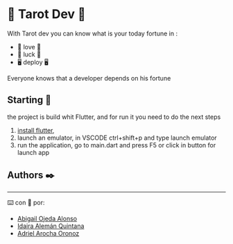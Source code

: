 # 🔮 Tarot Dev 🔮
<!-- TODO: actualizar para version mobile, flutter -->
With Tarot dev you can know what is your today fortune in :

- 💜    love    💜
- 🤞    luck    🤞
- 🖥️    deploy  🖥️

Everyone knows that a developer depends on his fortune 

## Starting 🚀

the project is build whit Flutter, and for run it you need to do the next steps

1. [install flutter](https://docs.flutter.dev/get-started/install), 
2. launch an emulator, in VSCODE ctrl+shift+p and type launch emulator
3. run the application, go to main.dart and press F5 or click in button for launch app



## Authors ✒️

---
⌨️ con 💜 por:
- [Abigail Ojeda Alonso](https://github.com/abigailojeda)
- [Idaira Alemán Quintana](https://github.com/curiousidy)
- [Adriel Arocha Oronoz](https://github.com/adriel87) 




